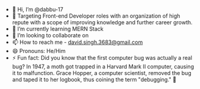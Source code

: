 - 👋 Hi, I’m @dabbu-17
- 👀 Targeting Front-end Developer roles with an organization of high repute with a scope of improving knowledge and further career growth.
- 🌱 I’m currently learning MERN Stack
- 💞️ I’m looking to collaborate on 
- 📫 How to reach me - david.singh.3683@gmail.com
- 😄 Pronouns: He/Him
- ⚡ Fun fact: Did you know that the first computer bug was actually a real bug?
                In 1947, a moth got trapped in a Harvard Mark II computer, causing it to malfunction.
                 Grace Hopper, a computer scientist, removed the bug and taped it to her logbook,
                  thus coining the term "debugging." 🐛

<!---
dabbu-17/dabbu-17 is a ✨ special ✨ repository because its `README.md` (this file) appears on your GitHub profile.
You can click the Preview link to take a look at your changes.
--->

